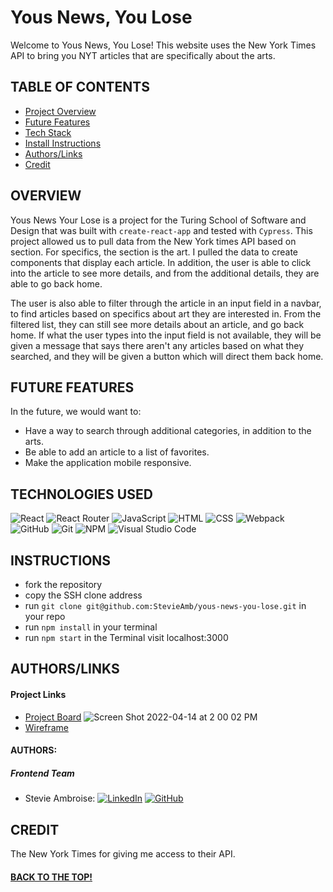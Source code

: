 # Yous News, You Lose

Welcome to Yous News, You Lose! This website uses the New York Times API to bring you NYT articles that are specifically about the arts.

## TABLE OF CONTENTS
- [Project Overview](#project-overview)
- [Future Features](#future-features)
- [Tech Stack](#technologies-used)
- [Install Instructions](#instructions)
- [Authors/Links](#authorslinks)
- [Credit](#credit)

## OVERVIEW
Yous News Your Lose is a project for the Turing School of Software and Design that was built with `create-react-app` and tested with `Cypress`. This project allowed us to pull data from the New York times API based on section. For specifics, the section is the art. I pulled the data to create components that display each article. In addition, the user is able to click into the article to see more details, and from the additional details, they are able to go back home.

The user is also able to filter through the article in an input field in a navbar, to find articles based on specifics about art they are interested in. From the filtered list, they can still see more details about an article, and go back home. If what the user types into the input field is not available, they will be given a message that says there aren't any articles based on what they searched, and they will be given a button which will direct them back home.



## FUTURE FEATURES
In the future, we would want to:
- Have a way to search through additional categories, in addition to the arts. 
- Be able to add an article to a list of favorites.
- Make the application mobile responsive.


## TECHNOLOGIES USED 

![React](https://img.shields.io/badge/react-%2320232a.svg?style=for-the-badge&logo=react&logoColor=%2361DAFB)
![React Router](https://img.shields.io/badge/React_Router-CA4245?style=for-the-badge&logo=react-router&logoColor=white)
![JavaScript](https://img.shields.io/badge/JavaScript-F7DF1E?style=for-the-badge&logo=javascript&logoColor=black)
![HTML](https://img.shields.io/badge/HTML5-E34F26?style=for-the-badge&logo=html5&logoColor=white)
![CSS](https://img.shields.io/badge/CSS3-1572B6?style=for-the-badge&logo=css3&logoColor=white)
![Webpack](https://img.shields.io/badge/Webpack-8DD6F9?style=for-the-badge&logo=Webpack&logoColor=white)
![GitHub](https://img.shields.io/badge/github-%23121011.svg?style=for-the-badge&logo=github&logoColor=white)
![Git](https://img.shields.io/badge/git-%23F05033.svg?style=for-the-badge&logo=git&logoColor=white)
![NPM](https://img.shields.io/badge/NPM-%23000000.svg?style=for-the-badge&logo=npm&logoColor=white)
![Visual Studio Code](https://img.shields.io/badge/Visual%20Studio%20Code-0078d7.svg?style=for-the-badge&logo=visual-studio-code&logoColor=white)

## INSTRUCTIONS
- fork the repository
- copy the SSH clone address
- run ```git clone git@github.com:StevieAmb/yous-news-you-lose.git``` in your repo
- run ```npm install``` in your terminal
- run ```npm start``` in the Terminal visit localhost:3000

## AUTHORS/LINKS

#### Project Links
- [Project Board](https://github.com/orgs/2110CapstoneProject/projects/1)
![Screen Shot 2022-04-14 at 2 00 02 PM](https://user-images.githubusercontent.com/89324625/163591736-c2d788de-ba0a-419c-973b-6a2db1487530.png)
- [Wireframe](https://excalidraw.com/)

#### AUTHORS:
##### Frontend Team
- Stevie Ambroise: 
[![LinkedIn](https://img.shields.io/badge/LinkedIn-0077B5?style=for-the-badge&logo=linkedin&logoColor=white)](https://www.linkedin.com/in/stevieambroise/) [![GitHub](https://img.shields.io/badge/GitHub-100000?style=for-the-badge&logo=github&logoColor=white)](https://github.com/StevieAmb)


## CREDIT
The New York Times for giving me access to their API.

#### [BACK TO THE TOP!](#yous-news-you-lose)
